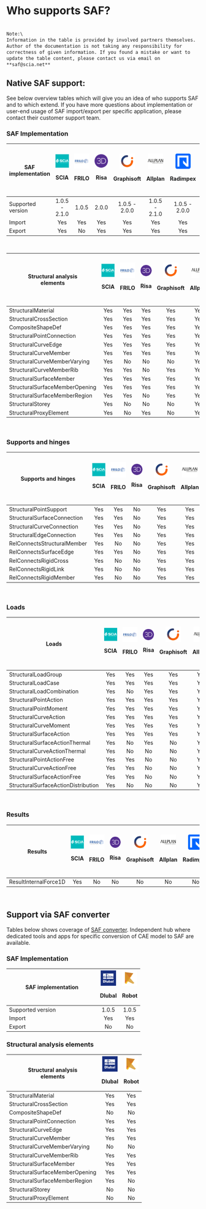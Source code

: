 # Who supports SAF?

```{admonition} Last update: August 2022

Note:\
Information in the table is provided by involved partners themselves. Author of the documentation is not taking any responsibility for correctness of given information. If you found a mistake or want to update the table content, please contact us via email on **saf@scia.net**
```

## Native SAF support:

See below overview tables which will give you an idea of who supports SAF and to which extend. If you have more questions about implementation or user-end usage of SAF import/export per specific application, please contact their customer support team.

### SAF Implementation

<div class="scorllable-table">

| **SAF implementation** | ![](../.gitbook/assets/1_scia.png)<p>SCIA | ![](../.gitbook/assets/1_frilo.png)<p>FRILO | ![](../.gitbook/assets/1_risa.png)<p>Risa | ![](../.gitbook/assets/1_grgnay6o_400x400.png)<p>Graphisoft | ![](../.gitbook/assets/1_allplan.png)<p>Allplan | ![](../.gitbook/assets/1_radimpex.png)<p>Radimpex | ![](../.gitbook/assets/1_logo_lira.png)<p>LIRA SAPR<p>SAPHIR | ![](../.gitbook/assets/1_axis.png)<p>AxisVM | ![](../.gitbook/assets/1_fem-design-logo2.png)<p>FEM-Design | ![](../.gitbook/assets/1_sofistik.png)<p>Sofistik | ![](../.gitbook/assets/1_dlubal.png)<p>Dlubal | ![](../.gitbook/assets/1_consteel.png)<p>ConSteel | ![](../.gitbook/assets/1_mbaec.png)<p>mbAEC<p>StrukturEditor | ![](../.gitbook/assets/1_die.png)<p>D.I.E | ![](../.gitbook/assets/1_InfoGraph_99x99.png)<p>InfoGraph | ![](../.gitbook/assets/1_idea.png)<p>IDEA | ![](../.gitbook/assets/1_minea.png)<p>MINEA | ![](../.gitbook/assets/1_nextfem.png)<p>NextFEM |
| ---------------------- | :-----------------------------------------------------------------: | :-------------------------------------------------------------------: | :-----------------------------------------------------------------------------------: | :-------------------------------------------------------------------: | :---------------------------------------------------------------------------: | :------------------------------------------------------------------------------------: | :---------------------------------------------------------------------: | :------------------------------------------------------------------------------------: | :----------------------------------------------------------------------------------: | :---: | :---: | :---: | :---: | :---: | :---: | :---: | :---: | :---: |
| Supported version      |                            1.0.5 - 2.1.0                            |                                 1.0.5                                 |                                 2.0.0                                 |                                      1.0.5 - 2.0.0                                      | 1.0.5 - 2.1.0 |                                     1.0.5 - 2.0.0                             |                                          2.0.0                                         |                                  1.0.5 - 2.0.0                          |                                          1.0.5 - 2.0.0                                 |                     1.0.5 - 2.1.0                                                    | 1.0.5 | 1.0.5 - 2.0.0 | 1.0.5 - 2.0.0 | 1.0.5 - 2.0.0 | 1.0.5 - 2.0.0 | 1.0.5 - 2.1.0 | 1.0.5 - 2.1.0 | 2.1.0 |
| Import                 |                                 Yes                                 |                                  Yes                                  |                                  Yes                                  |                                           Yes                                           | Yes |                                      Yes                                      |                                           Yes                                          |                                   Yes                                   |                                           Yes                                          |                                          Yes                                         |  Yes  | Yes | Yes | Yes | Yes | Yes | Yes | Yes |
| Export                 |                                 Yes                                 |                                  No                                   |                                  Yes                                  |                                           Yes                                           | Yes |                                      Yes                                      |                                           No                                           |                                   Yes                                   |                                           No                                           |                                          Yes                                         |  Yes  | No | Yes | Yes | Yes | No | No | Yes |


</div>
<br>

<div class="scorllable-table">

| <p><strong>Structural analysis</strong><br><strong>elements</strong></p> | ![](../.gitbook/assets/1_scia.png)<p>SCIA | ![](../.gitbook/assets/1_frilo.png)<p>FRILO | ![](../.gitbook/assets/1_risa.png)<p>Risa | ![](../.gitbook/assets/1_grgnay6o_400x400.png)<p>Graphisoft | ![](../.gitbook/assets/1_allplan.png)<p>Allplan | ![](../.gitbook/assets/1_radimpex.png)<p>Radimpex | ![](../.gitbook/assets/1_logo_lira.png)<p>LIRA SAPR<p>SAPHIR | ![](../.gitbook/assets/1_axis.png)<p>AxisVM | ![](../.gitbook/assets/1_fem-design-logo2.png)<p>FEM-Design | ![](../.gitbook/assets/1_sofistik.png)<p>Sofistik | ![](../.gitbook/assets/1_dlubal.png)<p>Dlubal | ![](../.gitbook/assets/1_consteel.png)<p>ConSteel | ![](../.gitbook/assets/1_mbaec.png)<p>mbAEC<p>StrukturEditor | ![](../.gitbook/assets/1_die.png)<p>D.I.E | ![](../.gitbook/assets/1_InfoGraph_99x99.png)<p>InfoGraph | ![](../.gitbook/assets/1_idea.png)<p>IDEA | ![](../.gitbook/assets/1_minea.png)<p>MINEA | ![](../.gitbook/assets/1_nextfem.png)<p>NextFEM |
| ------------------------------------------------------------------------ | :-----------------------------------------------------------------: | :-------------------------------------------------------------------: | :-------------------------------------------------------------------------------------: | :-------------------------------------------------------------------: | :---------------------------------------------------------------------------: | :------------------------------------------------------------------------------------: | :---------------------------------------------------------------------: | :------------------------------------------------------------------------------------: | :----------------------------------------------------------------------------------: | :---: | :---: | :---: | :---: | :---: | :---: | :---: | :---: | :---: |
| StructuralMaterial                                                       |                                 Yes                                 |                                  Yes                                  |                                  Yes                                  |                                           Yes                                           | Yes |                                      Yes                                      |                                           Yes                                          |                                   Yes                                   |                                           Yes                                          |                                          Yes                                         | Yes | Yes | Yes | Yes | Yes | Yes | Yes | Yes |
| StructuralCrossSection                                                   |                                 Yes                                 |                                  Yes                                  |                                  Yes                                  |                                           Yes                                           | Yes |                                      Yes                                      |                                           Yes                                          |                                   Yes                                   |                                           Yes                                          |                                          Yes                                         | Yes | Yes | Yes | Yes | Yes | Yes | Yes | Yes |
| CompositeShapeDef                                                        |                                 Yes                                 |                                  Yes                                  |                                  Yes                                  |                                           Yes                                           | Yes |                                      Yes                                      |                                           Yes                                          |                                   Yes                                   |                                           Yes                                           |                                         Yes                                          | No | No | No | No | Yes | Yes | Yes || No 
| StructuralPointConnection                                                |                                 Yes                                 |                                  Yes                                  |                                   Yes                                 |                                           Yes                                           | Yes |                                      Yes                                      |                                           Yes                                          |                                   Yes                                   |                                           Yes                                          |                                          Yes                                         | Yes | Yes | Yes | Yes | Yes | Yes | Yes | Yes |
| StructuralCurveEdge                                                      |                                 Yes                                 |                                  Yes                                  |                                  Yes                                  |                                           Yes                                           | Yes |                                      Yes                                      |                                           Yes                                          |                                   Yes                                   |                                           Yes                                          |                                          Yes                                         | Yes | No  | No | No | Yes | No | Yes | No  |
| StructuralCurveMember                                                    |                                 Yes                                 |                                  Yes                                  |                                  Yes                                  |                                           Yes                                           | Yes |                                      Yes                                      |                                           Yes                                          |                                   Yes                                   |                                           Yes                                          |                                          Yes                                         | Yes | Yes | Yes | Yes | Yes | Yes | Yes | Yes |
| StructuralCurveMemberVarying                                             |                                 Yes                                 |                                   No                                  |                                   No                                  |                                            No                                           | Yes |                                      Yes                                      |                                           Yes                                          |                                   Yes                                   |                                           Yes                                           |                                         No                                          | Yes | Yes | No | No | No | Yes | Yes | No |
| StructuralCurveMemberRib                                                 |                                 Yes                                 |                                  Yes                                  |                                   No                                  |                                           Yes                                           | Yes |                                      Yes                                      |                                           Yes                                          |                                   Yes                                   |                                           Yes                                           |                                         Yes                                          | Yes | No | No | Yes | No | No | Yes | No |
| StructuralSurfaceMember                                                  |                                 Yes                                 |                                  Yes                                  |                                  Yes                                  |                                           Yes                                           | Yes |                                      Yes                                      |                                           Yes                                          |                                   Yes                                   |                                           Yes                                          |                                          Yes                                         | Yes | Yes | Yes | Yes | Yes | No | Yes | Yes |
| StructuralSurfaceMemberOpening                                           |                                 Yes                                 |                                  Yes                                  |                                  Yes                                  |                                           Yes                                           | Yes |                                      Yes                                      |                                           Yes                                          |                                   Yes                                   |                                           Yes                                          |                                          Yes                                         | Yes | No | Yes | Yes | Yes | No | Yes | No |
| StructuralSurfaceMemberRegion                                            |                                 Yes                                 |                                  Yes                                  |                                   No                                  |                                           Yes                                           | Yes |                                      Yes                                      |                                           Yes                                          |                                   Yes                                   |                                           No                                           |                                          Yes                                         | No | No | No | Yes | No | No | Yes | No |
| StructuralStorey                                                         |                                 Yes                                 |                                   No                                  |                                   No                                  |                                            No                                           | Yes |                                      Yes                                      |                                           Yes                                          |                                   Yes                                   |                                           Yes                                           |                                         No                                          | Yes | No | Yes | No | No | No | Yes | No |
| StructuralProxyElement                                                   |                                 Yes                                 |                                   No                                  |                                  Yes                                  |                                            No                                           | Yes |                                       No                                      |                                           No                                           |                                    No                                   |                                           No                                           |                                          No                                          | No | No | No | No | No | No | Yes | No |

</div>
<br>

### Supports and hinges

<div class="scorllable-table">

| Supports and hinges         | ![](../.gitbook/assets/1_scia.png)<p>SCIA | ![](../.gitbook/assets/1_frilo.png)<p>FRILO | ![](../.gitbook/assets/1_risa.png)<p>Risa | ![](../.gitbook/assets/1_grgnay6o_400x400.png)<p>Graphisoft | ![](../.gitbook/assets/1_allplan.png)<p>Allplan | ![](../.gitbook/assets/1_radimpex.png)<p>Radimpex | ![](../.gitbook/assets/1_logo_lira.png)<p>LIRA SAPR<p>SAPHIR | ![](../.gitbook/assets/1_axis.png)<p>AxisVM | ![](../.gitbook/assets/1_fem-design-logo2.png)<p>FEM-Design | ![](../.gitbook/assets/1_sofistik.png)<p>Sofistik | ![](../.gitbook/assets/1_dlubal.png)<p>Dlubal | ![](../.gitbook/assets/1_consteel.png)<p>ConSteel | ![](../.gitbook/assets/1_mbaec.png)<p>mbAEC<p>StrukturEditor | ![](../.gitbook/assets/1_die.png)<p>D.I.E | ![](../.gitbook/assets/1_InfoGraph_99x99.png)<p>InfoGraph | ![](../.gitbook/assets/1_idea.png)<p>IDEA | ![](../.gitbook/assets/1_minea.png)<p>MINEA | ![](../.gitbook/assets/1_nextfem.png)<p>NextFEM |
| --------------------------- | :-----------------------------------------------------------------: | :-------------------------------------------------------------------: | :-------------------------------------------------------------------------------------: | :-------------------------------------------------------------------: | :---------------------------------------------------------------------------: | :------------------------------------------------------------------------------------: | :---------------------------------------------------------------------: | :------------------------------------------------------------------------------------: | :----------------------------------------------------------------------------------: | :----: | :----: | :---: | :---: | :---: | :---: | :---: | :---: | :---: |
| StructuralPointSupport      |                                 Yes                                 |                                  Yes                                  |                                   No                                  |                                           Yes                                           | Yes |                                      Yes                                      |                                           No                                           |                                   Yes                                   |                                           Yes                                          |                                          Yes                                         | Yes | Yes | No | Yes | Yes | Yes | No | Yes |
| StructuralSurfaceConnection |                                 Yes                                 |                                  Yes                                  |                                   No                                  |                                           Yes                                           | Yes |                                      Yes                                      |                                           No                                           |                                   Yes                                   |                                           Yes                                          |                                          Yes                                         | Yes | No | No | Yes | No | No | No | No |
| StructuralCurveConnection   |                                 Yes                                 |                                  Yes                                  |                                   No                                  |                                           Yes                                           | Yes |                                      Yes                                      |                                           No                                           |                                   Yes                                   |                                           Yes                                          |                                          Yes                                         | Yes | No | No | Yes | Yes | No | No | No |
| StructuralEdgeConnection    |                                 Yes                                 |                                  Yes                                  |                                   No                                  |                                           Yes                                           | Yes |                                      Yes                                      |                                           No                                           |                                   Yes                                   |                                           Yes                                          |                                          Yes                                         | Yes | No | No | Yes | Yes | No | No | No |
| RelConnectsStructuralMember |                                 Yes                                 |                                   No                                  |                                   No                                  |                                           Yes                                           | Yes |                                      Yes                                      |                                           No                                           |                                   Yes                                   |                                           Yes                                          |                                          Yes                                         | Yes | Yes | No | No | No | No | No | Yes |
| RelConnectsSurfaceEdge      |                                 Yes                                 |                                  Yes                                  |                                   No                                  |                                           Yes                                           | Yes |                                      Yes                                      |                                           No                                           |                                   Yes                                   |                                           Yes                                          |                                          Yes                                          | Yes | No | No | No | No | No | No | No |
| RelConnectsRigidCross       |                                  Yes                                 |                                   No                                  |                                   No                                  |                                           Yes                                          | Yes |                                      Yes                                      |                                           No                                           |                                   Yes                                   |                                           Yes                                           |                                          No                                          | Yes | No | No | No | No | No | No | No |
| RelConnectsRigidLink        |                                 Yes                                 |                                   No                                  |                                   No                                  |                                           Yes                                           | Yes |                                       No                                      |                                           No                                           |                                   Yes                                   |                                           Yes                                          |                                          No                                          | Yes | No | No | No | No | Yes | No | Yes |
| RelConnectsRigidMember      |                                  Yes                                 |                                   No                                  |                                   No                                  |                                           Yes                                          | Yes |                                       No                                      |                                           No                                           |                                   Yes                                   |                                           Yes                                          |                                          No                                          | Yes | No | No | No | No | No | No | No |

</div>
<br>

### Loads

<div class="scorllable-table">

| **Loads**                           |  ![](../.gitbook/assets/1_scia.png)<p>SCIA | ![](../.gitbook/assets/1_frilo.png)<p>FRILO | ![](../.gitbook/assets/1_risa.png)<p>Risa | ![](../.gitbook/assets/1_grgnay6o_400x400.png)<p>Graphisoft | ![](../.gitbook/assets/1_allplan.png)<p>Allplan | ![](../.gitbook/assets/1_radimpex.png)<p>Radimpex | ![](../.gitbook/assets/1_logo_lira.png)<p>LIRA SAPR<p>SAPHIR | ![](../.gitbook/assets/1_axis.png)<p>AxisVM | ![](../.gitbook/assets/1_fem-design-logo2.png)<p>FEM-Design | ![](../.gitbook/assets/1_sofistik.png)<p>Sofistik | ![](../.gitbook/assets/1_dlubal.png)<p>Dlubal | ![](../.gitbook/assets/1_consteel.png)<p>ConSteel | ![](../.gitbook/assets/1_mbaec.png)<p>mbAEC<p>StrukturEditor | ![](../.gitbook/assets/1_die.png)<p>D.I.E | ![](../.gitbook/assets/1_InfoGraph_99x99.png)<p>InfoGraph | ![](../.gitbook/assets/1_idea.png)<p>IDEA | ![](../.gitbook/assets/1_minea.png)<p>MINEA | ![](../.gitbook/assets/1_nextfem.png)<p>NextFEM |
| ----------------------------------- | :-----------------------------------------------------------------: | :-------------------------------------------------------------------: | :-------------------------------------------------------------------------------------: | :-------------------------------------------------------------------: | :---------------------------------------------------------------------------: | :------------------------------------------------------------------------------------: | :---------------------------------------------------------------------: | :------------------------------------------------------------------------------------: | :----------------------------------------------------------------------------------: | :---: | :---: | :---: | :---: | :---: | :---: | :---: | :---: | :---: |
| StructuralLoadGroup                 |                                 Yes                                 |                                  Yes                                  |                                  Yes                                  |                                           Yes                                           | Yes |                                      Yes                                      |                                           No                                           |                                   Yes                                   |                                           No                                           |                                          Yes                                          | Yes | Yes | No | No | No | Yes | No | Yes |
| StructuralLoadCase                  |                                 Yes                                 |                                  Yes                                  |                                  Yes                                  |                                           Yes                                           | Yes |                                      Yes                                      |                                           Yes                                          |                                   Yes                                   |                                           Yes                                           |                                         Yes                                          | Yes | Yes | No | Yes | No | Yes | No | Yes |
| StructuralLoadCombination           |                                 Yes                                 |                                   No                                  |                                  Yes                                  |                                           Yes                                           | Yes |                                       No                                      |                                           Yes                                          |                                   Yes                                   |                                           Yes                                           |                                         Yes                                          | Yes | Yes | No | No | No | Yes | No | Yes |
| StructuralPointAction               |                                 Yes                                 |                                  Yes                                  |                                  Yes                                  |                                           Yes                                           | Yes |                                      Yes                                      |                                           Yes                                          |                                   Yes                                   |                                           Yes                                           |                                         Yes                                          | Yes | Yes | No | Yes | No | No | No | Yes |
| StructuralPointMoment               |                                 Yes                                 |                                  Yes                                  |                                  Yes                                  |                                           Yes                                           | Yes |                                      Yes                                      |                                           Yes                                          |                                   Yes                                   |                                           Yes                                           |                                         Yes                                          | Yes | Yes | No | Yes | No | No | No | Yes |
| StructuralCurveAction               |                                 Yes                                 |                                  Yes                                  |                                  Yes                                  |                                           Yes                                           | Yes |                                      Yes                                      |                                           Yes                                          |                                   Yes                                   |                                           Yes                                           |                                         Yes                                          | Yes | Yes | No | Yes | No | No | No | Yes |
| StructuralCurveMoment               |                                 Yes                                 |                                  Yes                                  |                                  Yes                                  |                                           Yes                                           | Yes |                                      Yes                                      |                                           Yes                                          |                                   Yes                                   |                                           Yes                                           |                                         Yes                                          | Yes | No | No | Yes | No | No | No | Yes |
| StructuralSurfaceAction             |                                 Yes                                 |                                  Yes                                  |                                  Yes                                  |                                           Yes                                           | Yes |                                      Yes                                      |                                           Yes                                          |                                   Yes                                   |                                           Yes                                           |                                         Yes                                          | Yes | Yes | No | Yes | No | No | No | No |
| StructuralSurfaceActionThermal      |                                  Yes                                 |                                   No                                  |                                  Yes                                  |                                            No                                          | Yes |                                      Yes                                      |                                           No                                           |                                   Yes                                   |                                           Yes                                           |                                          No                                          | No | No | No | No | No | No | No | No |
| StructuralCurveActionThermal        |                                  Yes                                 |                                   No                                  |                                   No                                  |                                            No                                          | Yes |                                      Yes                                      |                                           No                                           |                                   Yes                                   |                                           Yes                                           |                                          No                                          | No | No | No | No | No | No | No | No |
| StructuralPointActionFree           |                                 Yes                                 |                                  Yes                                  |                                   No                                  |                                            No                                           | Yes |                                      Yes                                      |                                           Yes                                          |                                   Yes                                   |                                           Yes                                           |                                         Yes                                          | No | Yes | No | No | No | No | No | No |
| StructuralCurveActionFree           |                                 Yes                                 |                                  Yes                                  |                                   No                                  |                                            No                                           | Yes |                                      Yes                                      |                                           Yes                                          |                                   Yes                                   |                                           Yes                                           |                                         Yes                                          | No | Yes | No | No | No | No | No | No |
| StructuralSurfaceActionFree         |                                 Yes                                 |                                  Yes                                  |                                   No                                  |                                            No                                           | Yes |                                      Yes                                      |                                           Yes                                          |                                   Yes                                   |                                           Yes                                           |                                         Yes                                          | No | No | No | No | No | No | No | No |
| StructuralSurfaceActionDistribution |                                  Yes                                 |                                   No                                  |                                   No                                  |                                            No                                          | Yes |                                       No                                      |                                           No                                           |                                    No                                   |                                           No                                           |                                          No                                          | No | Yes | No | No | No | No | No | No |

</div>
<br>

### Results

<div class="scorllable-table">

| **Results**                           |  ![](../.gitbook/assets/1_scia.png)<p>SCIA | ![](../.gitbook/assets/1_frilo.png)<p>FRILO | ![](../.gitbook/assets/1_risa.png)<p>Risa | ![](../.gitbook/assets/1_grgnay6o_400x400.png)<p>Graphisoft | ![](../.gitbook/assets/1_allplan.png)<p>Allplan | ![](../.gitbook/assets/1_radimpex.png)<p>Radimpex | ![](../.gitbook/assets/1_logo_lira.png)<p>LIRA SAPR<p>SAPHIR | ![](../.gitbook/assets/1_axis.png)<p>AxisVM | ![](../.gitbook/assets/1_fem-design-logo2.png)<p>FEM-Design | ![](../.gitbook/assets/1_sofistik.png)<p>Sofistik | ![](../.gitbook/assets/1_dlubal.png)<p>Dlubal | ![](../.gitbook/assets/1_consteel.png)<p>ConSteel | ![](../.gitbook/assets/1_mbaec.png)<p>mbAEC<p>StrukturEditor | ![](../.gitbook/assets/1_die.png)<p>D.I.E | ![](../.gitbook/assets/1_InfoGraph_99x99.png)<p>InfoGraph | ![](../.gitbook/assets/1_idea.png)<p>IDEA | ![](../.gitbook/assets/1_minea.png)<p>MINEA | ![](../.gitbook/assets/1_nextfem.png)<p>NextFEM |
| ----------------------------------- | :-----------------------------------------------------------------: | :-------------------------------------------------------------------: | :-------------------------------------------------------------------------------------: | :-------------------------------------------------------------------: | :---------------------------------------------------------------------------: | :------------------------------------------------------------------------------------: | :---------------------------------------------------------------------: | :------------------------------------------------------------------------------------: | :----------------------------------------------------------------------------------: | :---: | :---: | :---: | :---: | :---: | :---: | :---: | :---: | :---: |
| ResultInternalForce1D               | Yes | No | No | No | No | No | No | No | No | Yes | No | No | No | No | No | Yes | No | Yes |

</div>
<br>


## Support via SAF converter

Tables below shows coverage of [SAF converter](https://safconverter.structuraltoolkit.com/rfem). Independent hub where dedicated tools and apps for specific conversion of CAE model to SAF are available.

### SAF Implementation

| **SAF implementation** | ![](../.gitbook/assets/1_dlubal.png)<p>Dlubal | ![](../.gitbook/assets/1_robot.png)<p>Robot |
| ---------------------- | :-------------------------------------------: | :-------------------------------------------------------------------: |
| Supported version&nbsp;&nbsp;&nbsp;&nbsp;&nbsp;&nbsp;&nbsp;&nbsp;&nbsp;&nbsp;&nbsp;&nbsp;&nbsp;&nbsp;&nbsp;&nbsp;&nbsp;&nbsp;&nbsp;&nbsp;&nbsp;&nbsp;&nbsp;&nbsp;&nbsp;&nbsp;&nbsp;      |                      1.0.5                    |                                 1.0.5                                 |
| Import                 |                       Yes                     |                                  Yes                                  |
| Export                 |                       No                      |                                   No                                  |

### Structural analysis elements

| <p><strong>Structural analysis</strong><br><strong>elements</strong></p> | ![](../.gitbook/assets/1_dlubal.png)<p>Dlubal | ![](../.gitbook/assets/1_robot.png)<p>Robot |
| ------------------------------------------------------------------------ | :---------------------------------------------------------------------: | :-------------------------------------------------------------------: |
| StructuralMaterial                                                       |                                   Yes                                   |                                  Yes                                  |
| StructuralCrossSection                                                   |                                   Yes                                   |                                  Yes                                  |
| CompositeShapeDef                                                        |                                    No                                   |                                   No                                  |
| StructuralPointConnection                                                |                                   Yes                                   |                                  Yes                                  |
| StructuralCurveEdge                                                      |                                   Yes                                   |                                  Yes                                  |
| StructuralCurveMember                                                    |                                   Yes                                   |                                  Yes                                  |
| StructuralCurveMemberVarying                                             |                                    No                                   |                                   No                                  |
| StructuralCurveMemberRib                                                 |                                   Yes                                   |                                  Yes                                  |
| StructuralSurfaceMember                                                  |                                   Yes                                   |                                  Yes                                  |
| StructuralSurfaceMemberOpening                                           |                                   Yes                                   |                                  Yes                                  |
| StructuralSurfaceMemberRegion                                            |                                   Yes                                   |                                   No                                  |
| StructuralStorey                                                         |                                    No                                   |                                   No                                  |
| StructuralProxyElement                                                   |                                    No                                   |                                   No                                  |
